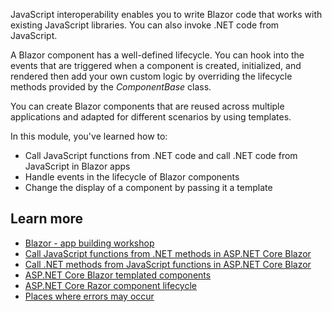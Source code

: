 JavaScript interoperability enables you to write Blazor code that works with existing JavaScript libraries. You can also invoke .NET code from JavaScript.

A Blazor component has a well-defined lifecycle. You can hook into the events that are triggered when a component is created, initialized, and rendered then add your own custom logic by overriding the lifecycle methods provided by the *ComponentBase* class.

You can create Blazor components that are reused across multiple applications and adapted for different scenarios by using templates.

In this module, you've learned how to:

- Call JavaScript functions from .NET code and call .NET code from JavaScript in Blazor apps
- Handle events in the lifecycle of Blazor components
- Change the display of a component by passing it a template

## Learn more

- [Blazor - app building workshop](https://github.com/dotnet-presentations/blazor-workshop)
- [Call JavaScript functions from .NET methods in ASP.NET Core Blazor](/aspnet/core/blazor/javascript-interoperability/call-javascript-from-dotnet)
- [Call .NET methods from JavaScript functions in ASP.NET Core Blazor](/aspnet/core/blazor/javascript-interoperability/call-dotnet-from-javascript)
- [ASP.NET Core Blazor templated components](/aspnet/core/blazor/components/templated-components)
- [ASP.NET Core Razor component lifecycle](/aspnet/core/blazor/components/lifecycle)
- [Places where errors may occur](/aspnet/core/blazor/fundamentals/handle-errors?pivots=server#places-where-errors-may-occur-3)